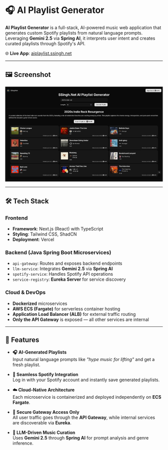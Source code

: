 # 🎧 AI Playlist Generator

**AI Playlist Generator** is a full-stack, AI-powered music web application that generates custom Spotify playlists from natural language prompts. Leveraging **Gemini 2.5** via **Spring AI**, it interprets user intent and creates curated playlists through Spotify's API.

🌐 **Live App**: [aiplaylist.ssingh.net](http://aiplaylist.ssingh.net)

---

## 🖼️ Screenshot 

![Screenshot Placeholder](screenshot.png)

---

## 🛠️ Tech Stack

### Frontend
- **Framework**: Next.js (React) with TypeScript  
- **Styling**: Tailwind CSS, ShadCN
- **Deployment**: Vercel  

### Backend (Java Spring Boot Microservices)
- `api-gateway`: Routes and exposes backend endpoints  
- `llm-service`: Integrates **Gemini 2.5** via **Spring AI**  
- `spotify-service`: Handles Spotify API operations  
- `service-registry`: **Eureka Server** for service discovery  

### Cloud & DevOps
- **Dockerized** microservices  
- **AWS ECS (Fargate)** for serverless container hosting  
- **Application Load Balancer (ALB)** for external traffic routing  
- **Only the API Gateway** is exposed — all other services are internal  

---

## 🌟 Features

- **🎧 AI-Generated Playlists**  
  Input natural language prompts like _"hype music for lifting"_ and get a fresh playlist.

- **🎵 Seamless Spotify Integration**  
  Log in with your Spotify account and instantly save generated playlists.

- **☁️ Cloud-Native Architecture**  
  Each microservice is containerized and deployed independently on **ECS Fargate**.

- **🔐 Secure Gateway Access Only**  
  All user traffic goes through the **API Gateway**, while internal services are discoverable via **Eureka**.

- **🧠 LLM-Driven Music Curation**  
  Uses **Gemini 2.5** through **Spring AI** for prompt analysis and genre inference.


